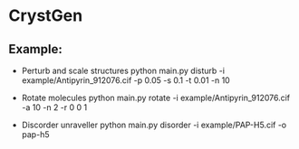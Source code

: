 # CrystGen

## Example:
- Perturb and scale structures
python main.py disturb -i example/Antipyrin_912076.cif -p 0.05 -s 0.1 -t 0.01 -n 10

- Rotate molecules
python main.py rotate -i example/Antipyrin_912076.cif -a 10 -n 2 -r 0 0 1

- Discorder unraveller
python main.py disorder -i example/PAP-H5.cif -o pap-h5
